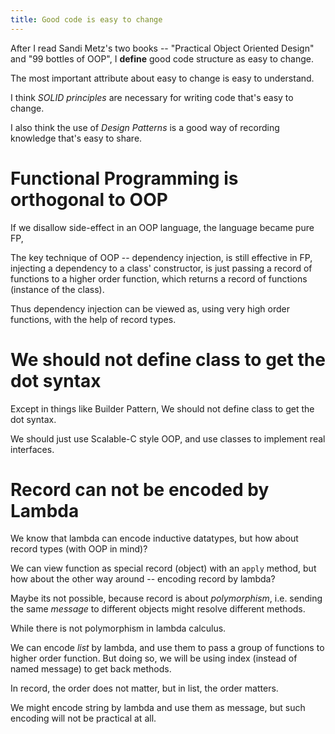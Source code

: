```yaml
---
title: Good code is easy to change
---
```


After I read Sandi Metz's two books --
"Practical Object Oriented Design" and "99 bottles of OOP",
I **define** good code structure as easy to change.

The most important attribute about easy to change is easy to understand.

I think _SOLID principles_ are necessary
for writing code that's easy to change.

I also think the use of _Design Patterns_ is a good way
of recording knowledge that's easy to share.

# Functional Programming is orthogonal to OOP

If we disallow side-effect in an OOP language, the language became pure FP,

The key technique of OOP -- dependency injection, is still effective in FP,
injecting a dependency to a class' constructor, is just
passing a record of functions to a higher order function,
which returns a record of functions (instance of the class).

Thus dependency injection can be viewed as,
using very high order functions,
with the help of record types.

# We should not define class to get the dot syntax

Except in things like Builder Pattern,
We should not define class to get the dot syntax.

We should just use Scalable-C style OOP,
and use classes to implement real interfaces.

# Record can not be encoded by Lambda

We know that lambda can encode inductive datatypes,
but how about record types (with OOP in mind)?

We can view function as special record (object) with an `apply` method,
but how about the other way around -- encoding record by lambda?

Maybe its not possible, because record is about _polymorphism_,
i.e. sending the same _message_ to different objects might resolve different methods.

While there is not polymorphism in lambda calculus.

We can encode _list_ by lambda,
and use them to pass a group of functions to higher order function.
But doing so, we will be using index (instead of named message) to get back methods.

In record, the order does not matter, but in list, the order matters.

We might encode string by lambda and use them as message,
but such encoding will not be practical at all.
